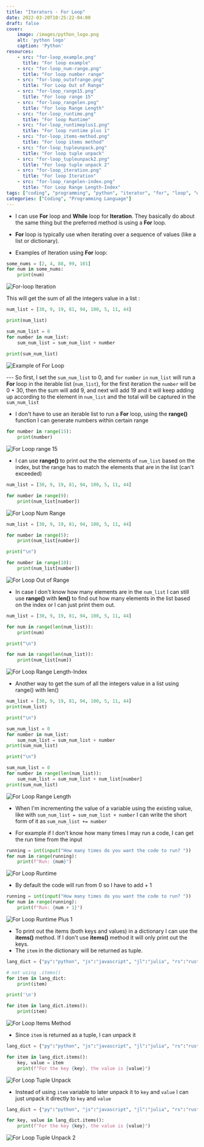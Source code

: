```yaml
---
title: "Iterators - For Loop"
date: 2022-03-20T10:25:22-04:00
draft: false
cover:
    image: /images/python_logo.png
    alt: 'python logo'
    caption: 'Python'
resources:
    - src: "for-loop_example.png"
      title: "For loop example"
    - src: "for-loop_num-range.png"
      title: "For loop number range"
    - src: "for-loop_outofrange.png"
      title: "For Loop Out of Range"
    - src: "for-loop_range15.png"
      title: "For loop range 15"
    - src: "for-loop_rangelen.png"
      title: "For loop Range Length"
    - src: "for-loop_runtime.png"
      title: "For loop Runtime"
    - src: "for-loop_runtimeplus1.png"
      title: "For loop runtime plus 1"
    - src: "for-loop_items-method.png"
      title: "For loop items method"
    - src: "for-loop_tupleunpack.png"
      title: "For loop tuple unpack"
    - src: "for-loop_tupleunpack2.png"
      title: "For loop tuple unpack 2"
    - src: "for-loop_iteration.png"
      title: "For loop Iteration"
    - src: "for-loop_rangelen-index.png"
      title: "For Loop Range Length-Index"
tags: ["coding", "programming", "python", "iterator", "for", "loop", "while", "method", "function", "range", "len", "tuple", "tuple unpacking", "iteration"]
categories: ["Coding", "Programming Language"]
---
```


- I can use __For__ loop and __While__ loop for __Iteration__. They basically do about the same thing but the preferred method is using a __For__ loop.
- __For__ loop is typically use when iterating over a sequence of values (like a list or dictionary).

- Examples of Iteration using __For__ loop:
```python
some_nums = [2, 4, 88, 99, 101]
for num in some_nums:
    print(num)
```

![For-loop Iteration](for-loop_iteration.png)

This will get the sum of all the integers value in a list :
```python
num_list = [30, 9, 19, 81, 94, 100, 5, 11, 44]

print(num_list)

sum_num_list = 0
for number in num_list:
    sum_num_list = sum_num_list + number
    
print(sum_num_list)
```

![Example of For Loop](for-loop_example.png)

--- So first, I set the `sum_num_list` to 0, and `for` `number` `in` `num_list` will run a __For__ loop in the iterable list (`num_list`), for the first iteration the `number` will be 0 + 30, then the sum will add 9, and next will add 19 and it will keep adding up according to the element in `num_list` and the total will be captured in the `sum_num_list` 


- I don't have to use an iterable list to run a __For__ loop, using the __range()__ function I can generate numbers within certain range 
```python
for number in range(15):
    print(number)
```

![For Loop range 15](for-loop_range15.png)
- I can use __range()__ to print out the the elements of  `num_list` based on the index, but the range has to match the elements that are in the list (can't exceeded)

```python
num_list = [30, 9, 19, 81, 94, 100, 5, 11, 44]

for number in range(9):
    print(num_list[number])
```

![For Loop Num Range](for-loop_num-range.png)

```python
num_list = [30, 9, 19, 81, 94, 100, 5, 11, 44]

for number in range(5):
    print(num_list[number])

print("\n")

for number in range(10):
    print(num_list[number])
```

![For Loop Out of Range](for-loop_outofrange.png)

- In case I don't know how many elements are in the `num_list` I can still use __range()__ with __len()__ to find out how many elements in the list based on the index or I can just print them out.

```python
num_list = [30, 9, 19, 81, 94, 100, 5, 11, 44]

for num in range(len(num_list)):
    print(num)

print("\n")

for num in range(len(num_list)):
    print(num_list[num])
```

![For Loop Range Length-Index](for-loop_rangelen-index.png)

- Another way to get the sum of all the integers value in a list using range() with len()

```python
num_list = [30, 9, 19, 81, 94, 100, 5, 11, 44]
print(num_list)

print("\n")

sum_num_list = 0
for number in num_list:
    sum_num_list = sum_num_list + number
print(sum_num_list)

print("\n")

sum_num_list = 0
for number in range(len(num_list)):
    sum_num_list = sum_num_list + num_list[number]
print(sum_num_list)
```

![For Loop Range Length](for-loop_rangelen.png)

- When I'm  incrementing the value of a variable using the existing value, like with `sum_num_list = sum_num_list + number` I can write the short form of it as `sum_num_list += number` 

- For example if I don't know how many times I may run a code, I can get the run time from the input
```python
running = int(input("How many times do you want the code to run? "))
for num in range(running):
    print(f"Run: {num}")
```

![For Loop Runtime](for-loop_runtime.png)

- By default the code will run from 0 so I have to add + 1

```python
running = int(input("How many times do you want the code to run? "))
for num in range(running):
    print(f"Run: {num + 1}")
```

![For Loop Runtime Plus 1](for-loop_runtimeplus1.png)

- To print out the items (both keys and values) in a dictionary I can use the __items()__ method. If I don't use __items()__ method it will only print out the keys. 
- The `item` in the dictionary will be returned as tuple.

```python
lang_dict = {"py":"python", "js":"javascript", "jl":"julia", "rs":"rust"}

# not using .items()
for item in lang_dict:
    print(item)

print('\n')

for item in lang_dict.items():
    print(item)
```

![For Loop Items Method](for-loop_items-method.png)

- Since `item` is returned as a tuple, I can unpack it
```python
lang_dict = {"py":"python", "js":"javascript", "jl":"julia", "rs":"rust"}

for item in lang_dict.items():
    key, value = item
    print(f"For the key {key}, the value is {value}")
```

![For Loop Tuple Unpack](for-loop_tupleunpack.png)

- Instead of using `item` variable to later unpack it to `key` and `value` I can just unpack it directly to `key` and `value`
```python
lang_dict = {"py":"python", "js":"javascript", "jl":"julia", "rs":"rust"}

for key, value in lang_dict.items():
    print(f"For the key {key}, the value is {value}")
```

![For Loop Tuple Unpack 2](for-loop_unpack2.png)



